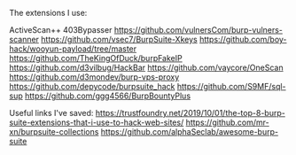 The extensions I use:

ActiveScan++
403Bypasser
https://github.com/vulnersCom/burp-vulners-scanner
https://github.com/vsec7/BurpSuite-Xkeys
https://github.com/boy-hack/wooyun-payload/tree/master
https://github.com/TheKingOfDuck/burpFakeIP
https://github.com/d3vilbug/HackBar
https://github.com/vaycore/OneScan
https://github.com/d3mondev/burp-vps-proxy
https://github.com/depycode/burpsuite_hack
https://github.com/S9MF/sql-sup
https://github.com/ggg4566/BurpBountyPlus





















Useful links I've saved:
https://trustfoundry.net/2019/10/01/the-top-8-burp-suite-extensions-that-i-use-to-hack-web-sites/
https://github.com/mr-xn/burpsuite-collections
https://github.com/alphaSeclab/awesome-burp-suite
